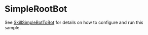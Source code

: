﻿# SimpleRootBot

See [SkillSimpleBotToBot](../README.md) for details on how to configure and run this sample.